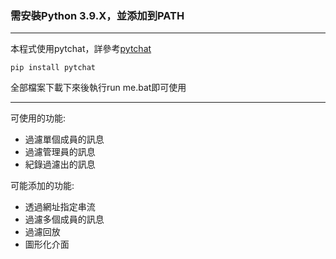 ### 需安裝Python 3.9.X，並添加到PATH
---

本程式使用pytchat，詳參考[pytchat](https://github.com/taizan-hokuto/pytchat)  

```pip install pytchat```  
  
全部檔案下載下來後執行run me.bat即可使用   

---

可使用的功能:  
- 過濾單個成員的訊息
- 過濾管理員的訊息
- 紀錄過濾出的訊息
  
可能添加的功能:  
- 透過網址指定串流
- 過濾多個成員的訊息
- 過濾回放
- 圖形化介面
